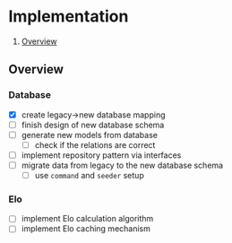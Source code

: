 # Implementation

<!-- ToC -->

1. [Overview](#overview)

<!-- /ToC -->

## Overview

### Database

- [x] create legacy->new database mapping
- [ ] finish design of new database schema
- [ ] generate new models from database
  - [ ] check if the relations are correct
- [ ] implement repository pattern via interfaces
- [ ] migrate data from legacy to the new database schema
  - [ ] use `command` and `seeder` setup

### Elo

- [ ] implement Elo calculation algorithm
- [ ] implement Elo caching mechanism
